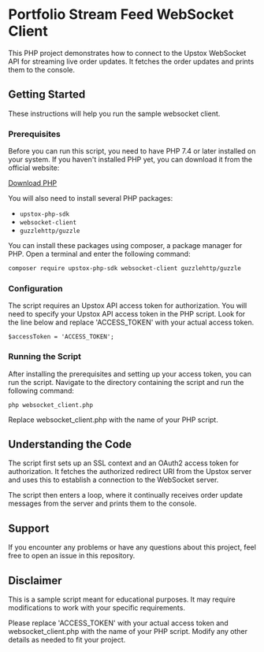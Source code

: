 # Portfolio Stream Feed WebSocket Client

This PHP project demonstrates how to connect to the Upstox WebSocket API for streaming live order updates. It fetches the order updates and prints them to the console.

## Getting Started

These instructions will help you run the sample websocket client.

### Prerequisites

Before you can run this script, you need to have PHP 7.4 or later installed on your system. If you haven't installed PHP yet, you can download it from the official website:

[Download PHP](https://www.php.net/downloads.php)

You will also need to install several PHP packages:

- `upstox-php-sdk`
- `websocket-client`
- `guzzlehttp/guzzle`

You can install these packages using composer, a package manager for PHP. Open a terminal and enter the following command:

```sh
composer require upstox-php-sdk websocket-client guzzlehttp/guzzle
```

### Configuration

The script requires an Upstox API access token for authorization. You will need to specify your Upstox API access token in the PHP script. Look for the line below and replace 'ACCESS_TOKEN' with your actual access token.

```
$accessToken = 'ACCESS_TOKEN';
```

### Running the Script

After installing the prerequisites and setting up your access token, you can run the script. Navigate to the directory containing the script and run the following command:

```
php websocket_client.php
```

Replace websocket_client.php with the name of your PHP script.

## Understanding the Code

The script first sets up an SSL context and an OAuth2 access token for authorization. It fetches the authorized redirect URI from the Upstox server and uses this to establish a connection to the WebSocket server.

The script then enters a loop, where it continually receives order update messages from the server and prints them to the console.

## Support

If you encounter any problems or have any questions about this project, feel free to open an issue in this repository.

## Disclaimer

This is a sample script meant for educational purposes. It may require modifications to work with your specific requirements.

Please replace 'ACCESS_TOKEN' with your actual access token and websocket_client.php with the name of your PHP script. Modify any other details as needed to fit your project.




